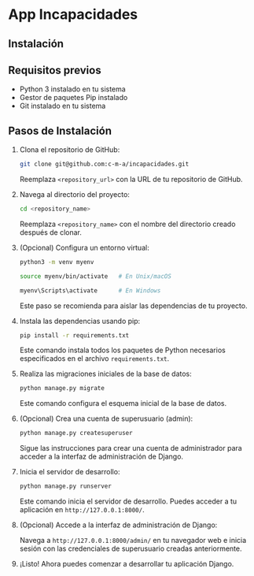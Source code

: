 # App Incapacidades

## Instalación

## Requisitos previos
- Python 3 instalado en tu sistema
- Gestor de paquetes Pip instalado
- Git instalado en tu sistema

## Pasos de Instalación

1. Clona el repositorio de GitHub:

    ```bash
    git clone git@github.com:c-m-a/incapacidades.git
    ```

    Reemplaza `<repository_url>` con la URL de tu repositorio de GitHub.

2. Navega al directorio del proyecto:

    ```bash
    cd <repository_name>
    ```

    Reemplaza `<repository_name>` con el nombre del directorio creado después de clonar.

3. (Opcional) Configura un entorno virtual:

    ```bash
    python3 -m venv myenv
    ```

    ```bash
    source myenv/bin/activate   # En Unix/macOS
    ```

    ```bash
    myenv\Scripts\activate      # En Windows
    ```

    Este paso se recomienda para aislar las dependencias de tu proyecto.

4. Instala las dependencias usando pip:

    ```bash
    pip install -r requirements.txt
    ```

    Este comando instala todos los paquetes de Python necesarios especificados en el archivo `requirements.txt`.

5. Realiza las migraciones iniciales de la base de datos:

    ```bash
    python manage.py migrate
    ```

    Este comando configura el esquema inicial de la base de datos.

6. (Opcional) Crea una cuenta de superusuario (admin):

    ```bash
    python manage.py createsuperuser
    ```

    Sigue las instrucciones para crear una cuenta de administrador para acceder a la interfaz de administración de Django.

7. Inicia el servidor de desarrollo:

    ```bash
    python manage.py runserver
    ```

    Este comando inicia el servidor de desarrollo. Puedes acceder a tu aplicación en `http://127.0.0.1:8000/`.

8. (Opcional) Accede a la interfaz de administración de Django:

    Navega a `http://127.0.0.1:8000/admin/` en tu navegador web e inicia sesión con las credenciales de superusuario creadas anteriormente.

9. ¡Listo! Ahora puedes comenzar a desarrollar tu aplicación Django.


